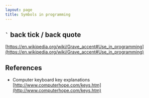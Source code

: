 ```yaml
---
layout: page
title: Symbols in programming
---
```


## <code>`</code> back tick / back quote

[https://en.wikipedia.org/wiki/Grave_accent#Use_in_programming](https://en.wikipedia.org/wiki/Grave_accent#Use_in_programming)

## References

- Computer keyboard key explanations [http://www.computerhope.com/keys.htm](http://www.computerhope.com/keys.htm)